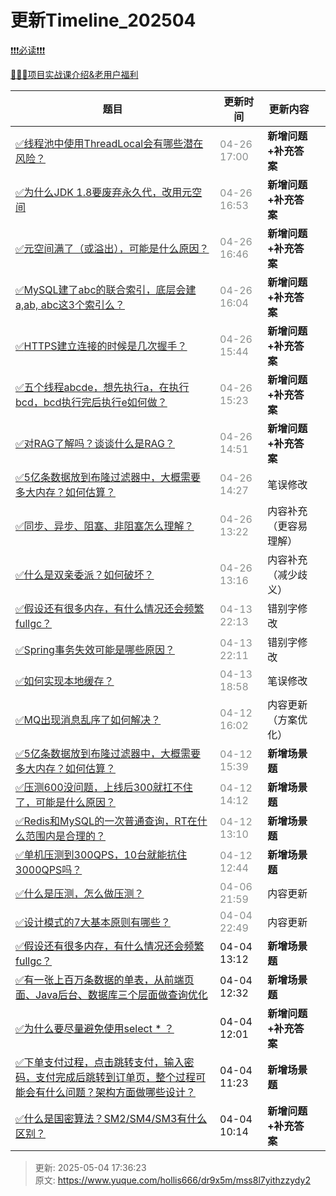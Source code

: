 # 更新Timeline_202504

[❗❗❗必读❗❗❗](https://www.yuque.com/hollis666/bfrl8w/ycscnksw0cw2wus4)



[🧣🧣🧣项目实战课介绍&老用户福利](https://www.yuque.com/hollis666/bfrl8w/dgolk0cckpb94sia)



| **题目** | **更新时间** | **更新内容** | |
| --- | --- | --- | --- |
| [<font style="color:rgb(38, 38, 38);">✅</font><font style="color:rgb(38, 38, 38);">线程池中使用ThreadLocal会有哪些潜在风险？</font>](https://www.yuque.com/hollis666/dr9x5m/ycpwehst8u13tlxg) | <font style="color:rgb(138, 143, 141);">04-26 17:00</font> | **新增问题+补充答案** | |
| [<font style="color:rgb(38, 38, 38);">✅</font><font style="color:rgb(38, 38, 38);">为什么JDK 1.8要废弃永久代，改用元空间</font>](https://www.yuque.com/hollis666/dr9x5m/oze6rrdt2yeq1o02) | <font style="color:rgb(138, 143, 141);">04-26 16:53</font> | **新增问题+补充答案** | |
| [<font style="color:rgb(38, 38, 38);">✅</font><font style="color:rgb(38, 38, 38);">元空间满了（或溢出），可能是什么原因？</font>](https://www.yuque.com/hollis666/dr9x5m/kgkxrm3mghwancuq) | <font style="color:rgb(138, 143, 141);">04-26 16:46</font> | **新增问题+补充答案** | |
| [<font style="color:rgb(38, 38, 38);">✅</font><font style="color:rgb(38, 38, 38);">MySQL建了abc的联合索引，底层会建a,ab, abc这3个索引么？</font>](https://www.yuque.com/hollis666/dr9x5m/kgtsqwemwrv0tr92) | <font style="color:rgb(138, 143, 141);">04-26 16:04</font> | **新增问题+补充答案** | |
| [<font style="color:rgb(38, 38, 38);">✅</font><font style="color:rgb(38, 38, 38);">HTTPS建立连接的时候是几次握手？</font>](https://www.yuque.com/hollis666/dr9x5m/mkzzeex754d5w2fq) | <font style="color:rgb(138, 143, 141);">04-26 15:44</font> | **新增问题+补充答案** | |
| [<font style="color:rgb(38, 38, 38);">✅</font><font style="color:rgb(38, 38, 38);">五个线程abcde，想先执行a，在执行bcd，bcd执行完后执行e如何做？</font>](https://www.yuque.com/hollis666/dr9x5m/zm8xng5fp9fb6ipg) | <font style="color:rgb(138, 143, 141);">04-26 15:23</font> | **新增问题+补充答案** | |
| [<font style="color:rgb(38, 38, 38);">✅</font><font style="color:rgb(38, 38, 38);">对RAG了解吗？谈谈什么是RAG？</font>](https://www.yuque.com/hollis666/dr9x5m/ptlwuz4zxliwmea8) | <font style="color:rgb(138, 143, 141);">04-26 14:51</font> | **新增问题+补充答案** | |
| [<font style="color:rgb(38, 38, 38);">✅</font><font style="color:rgb(38, 38, 38);">5亿条数据放到布隆过滤器中，大概需要多大内存？如何估算？</font>](https://www.yuque.com/hollis666/dr9x5m/wu3c112hds0q6hkq) | <font style="color:rgb(138, 143, 141);">04-26 14:27</font> | 笔误修改 | |
| [<font style="color:rgb(38, 38, 38);">✅</font><font style="color:rgb(38, 38, 38);">同步、异步、阻塞、非阻塞怎么理解？</font>](https://www.yuque.com/hollis666/dr9x5m/bhoto944106qfong) | <font style="color:rgb(138, 143, 141);">04-26 13:22</font> | 内容补充（更容易理解） | |
| [<font style="color:rgb(38, 38, 38);">✅</font><font style="color:rgb(38, 38, 38);">什么是双亲委派？如何破坏？</font>](https://www.yuque.com/hollis666/dr9x5m/gt8zp4) | <font style="color:rgb(138, 143, 141);">04-26 13:16</font> | 内容补充（减少歧义） | |
| [<font style="color:rgb(38, 38, 38);">✅</font><font style="color:rgb(38, 38, 38);">假设还有很多内存，有什么情况还会频繁fullgc？</font>](https://www.yuque.com/hollis666/dr9x5m/su3bwvxsop67g8oq) | <font style="color:rgb(138, 143, 141);">04-13 22:13</font> | 错别字修改 | |
| [<font style="color:rgb(38, 38, 38);">✅</font><font style="color:rgb(38, 38, 38);">Spring事务失效可能是哪些原因？</font>](https://www.yuque.com/hollis666/dr9x5m/bz0tulziboigw24b) | <font style="color:rgb(138, 143, 141);">04-13 22:11</font> | 错别字修改 | |
| [<font style="color:rgb(38, 38, 38);">✅</font><font style="color:rgb(38, 38, 38);">如何实现本地缓存？</font>](https://www.yuque.com/hollis666/dr9x5m/iy5loh8gvzlqolxo) | <font style="color:rgb(138, 143, 141);">04-13 18:58</font> | 笔误修改 | |
| [<font style="color:rgb(38, 38, 38);">✅</font><font style="color:rgb(38, 38, 38);">MQ出现消息乱序了如何解决？</font>](https://www.yuque.com/hollis666/dr9x5m/wiskmfxd1cykhot1) | <font style="color:rgb(138, 143, 141);">04-12 16:02</font> | 内容更新（方案优化） | |
| [<font style="color:rgb(38, 38, 38);">✅</font><font style="color:rgb(38, 38, 38);">5亿条数据放到布隆过滤器中，大概需要多大内存？如何估算？</font>](https://www.yuque.com/hollis666/dr9x5m/wu3c112hds0q6hkq) | <font style="color:rgb(138, 143, 141);">04-12 15:39</font> | **新增场景题** | |
| [<font style="color:rgb(38, 38, 38);">✅</font><font style="color:rgb(38, 38, 38);">压测600没问题，上线后300就扛不住了，可能是什么原因？</font>](https://www.yuque.com/hollis666/dr9x5m/hhm6buv0wq4lkgz2) | <font style="color:rgb(138, 143, 141);">04-12 14:12</font> | **新增场景题** | |
| [<font style="color:rgb(38, 38, 38);">✅</font><font style="color:rgb(38, 38, 38);">Redis和MySQL的一次普通查询，RT在什么范围内是合理的？</font>](https://www.yuque.com/hollis666/dr9x5m/lg07ilmsrvf1gwe5) | <font style="color:rgb(138, 143, 141);">04-12 13:10</font> | **新增场景题** | |
| [<font style="color:rgb(38, 38, 38);">✅</font><font style="color:rgb(38, 38, 38);">单机压测到300QPS，10台就能抗住3000QPS吗？</font>](https://www.yuque.com/hollis666/dr9x5m/ryamhgdgu42vmo4h) | <font style="color:rgb(138, 143, 141);">04-12 12:44</font> | **新增场景题** | |
| [<font style="color:rgb(38, 38, 38);">✅</font><font style="color:rgb(38, 38, 38);">什么是压测，怎么做压测？</font>](https://www.yuque.com/hollis666/dr9x5m/wrzi8qgk7ridgslp) | <font style="color:rgb(138, 143, 141);">04-06 21:59</font> | 内容更新 | |
| [<font style="color:rgb(38, 38, 38);">✅</font><font style="color:rgb(38, 38, 38);">设计模式的7大基本原则有哪些？</font>](https://www.yuque.com/hollis666/dr9x5m/xzem6qp7pl2bson0) | <font style="color:rgb(138, 143, 141);">04-04 22:49</font> | 内容更新 | |
| [✅假设还有很多内存，有什么情况还会频繁fullgc？](https://www.yuque.com/hollis666/dr9x5m/su3bwvxsop67g8oq) | 04-04 13:12 | **新增场景题** | |
| [✅有一张上百万条数据的单表，从前端页面、Java后台、数据库三个层面做查询优化](https://www.yuque.com/hollis666/dr9x5m/vg4t6crstingqc8b) | 04-04 12:32 | **新增场景题** | |
| [✅为什么要尽量避免使用select * ？](https://www.yuque.com/hollis666/dr9x5m/wgmpg7gsqhbc9vmi) | 04-04 12:01 | **新增问题+补充答案** | |
| [✅下单支付过程，点击跳转支付，输入密码，支付完成后跳转到订单页，整个过程可能会有什么问题？架构方面做哪些设计？](https://www.yuque.com/hollis666/dr9x5m/nghwce4kiy80z9nq) | 04-04 11:23 | **新增场景题** | |
| [✅什么是国密算法？SM2/SM4/SM3有什么区别？](https://www.yuque.com/hollis666/dr9x5m/qu0c64lzgm12x91d) | 04-04 10:14 | **新增问题+补充答案** | |






> 更新: 2025-05-04 17:36:23  
> 原文: <https://www.yuque.com/hollis666/dr9x5m/mss8l7yithzzydy2>